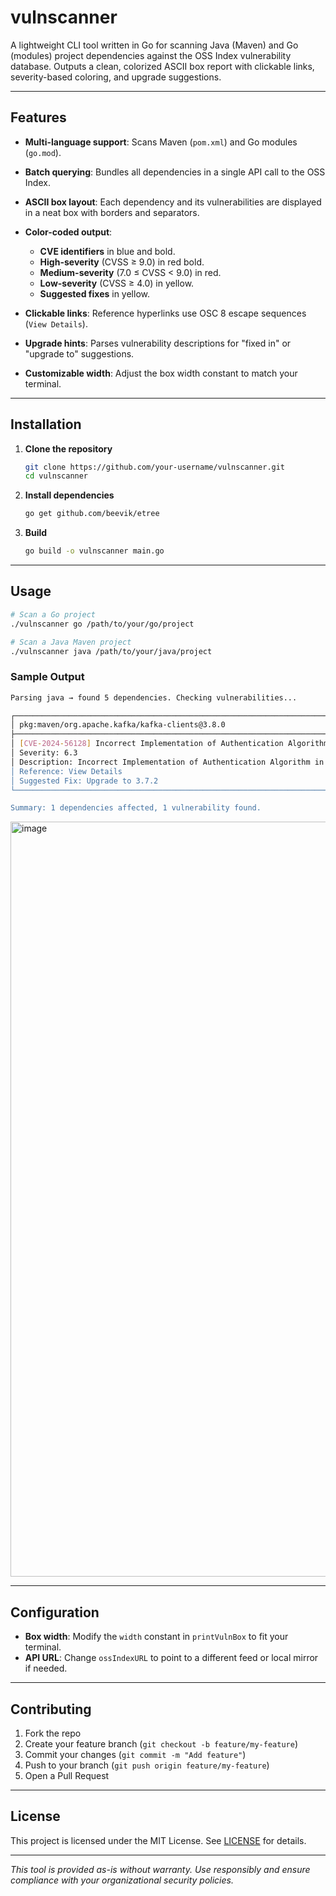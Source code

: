 # vulnscanner

A lightweight CLI tool written in Go for scanning Java (Maven) and Go (modules) project dependencies against the OSS Index vulnerability database. Outputs a clean, colorized ASCII box report with clickable links, severity-based coloring, and upgrade suggestions.

---

## Features

* **Multi-language support**: Scans Maven (`pom.xml`) and Go modules (`go.mod`).
* **Batch querying**: Bundles all dependencies in a single API call to the OSS Index.
* **ASCII box layout**: Each dependency and its vulnerabilities are displayed in a neat box with borders and separators.
* **Color-coded output**:

  * **CVE identifiers** in blue and bold.
  * **High-severity** (CVSS ≥ 9.0) in red bold.
  * **Medium-severity** (7.0 ≤ CVSS < 9.0) in red.
  * **Low-severity** (CVSS ≥ 4.0) in yellow.
  * **Suggested fixes** in yellow.
* **Clickable links**: Reference hyperlinks use OSC 8 escape sequences (`View Details`).
* **Upgrade hints**: Parses vulnerability descriptions for "fixed in" or "upgrade to" suggestions.
* **Customizable width**: Adjust the box width constant to match your terminal.

---

## Installation

1. **Clone the repository**

   ```bash
   git clone https://github.com/your-username/vulnscanner.git
   cd vulnscanner
   ```
2. **Install dependencies**

   ```bash
   go get github.com/beevik/etree
   ```
3. **Build**

   ```bash
   go build -o vulnscanner main.go
   ```

---

## Usage

```bash
# Scan a Go project
./vulnscanner go /path/to/your/go/project

# Scan a Java Maven project
./vulnscanner java /path/to/your/java/project
```

### Sample Output

```bash
Parsing java → found 5 dependencies. Checking vulnerabilities...

┌──────────────────────────────────────────────────────────────────────────────────────────────┐
│ pkg:maven/org.apache.kafka/kafka-clients@3.8.0                                             │
├──────────────────────────────────────────────────────────────────────────────────────────────┤
│ [CVE-2024-56128] Incorrect Implementation of Authentication Algorithm                       │
│ Severity: 6.3                                                                              │
│ Description: Incorrect Implementation of Authentication Algorithm in Apache Kafka's SCRAM... │
│ Reference: View Details                                                                    │
│ Suggested Fix: Upgrade to 3.7.2                                                            │
└──────────────────────────────────────────────────────────────────────────────────────────────┘

Summary: 1 dependencies affected, 1 vulnerability found.
```
<img width="1208" alt="image" src="https://github.com/user-attachments/assets/ec1d0461-d7d4-4df4-8db1-e673e4970c94" />

---

## Configuration

* **Box width**: Modify the `width` constant in `printVulnBox` to fit your terminal.
* **API URL**: Change `ossIndexURL` to point to a different feed or local mirror if needed.

---

## Contributing

1. Fork the repo
2. Create your feature branch (`git checkout -b feature/my-feature`)
3. Commit your changes (`git commit -m "Add feature"`)
4. Push to your branch (`git push origin feature/my-feature`)
5. Open a Pull Request

---

## License

This project is licensed under the MIT License. See [LICENSE](LICENSE) for details.

---

*This tool is provided as-is without warranty. Use responsibly and ensure compliance with your organizational security policies.*
